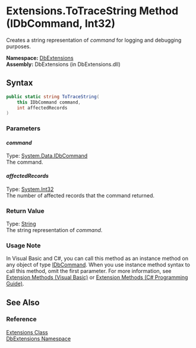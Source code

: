 Extensions.ToTraceString Method (IDbCommand, Int32)
===================================================
Creates a string representation of *command* for logging and debugging purposes.

**Namespace:** [DbExtensions][1]  
**Assembly:** DbExtensions (in DbExtensions.dll)

Syntax
------

```csharp
public static string ToTraceString(
	this IDbCommand command,
	int affectedRecords
)
```

### Parameters

#### *command*
Type: [System.Data.IDbCommand][2]  
The command.

#### *affectedRecords*
Type: [System.Int32][3]  
The number of affected records that the command returned.

### Return Value
Type: [String][4]  
The string representation of *command*.
### Usage Note
In Visual Basic and C#, you can call this method as an instance method on any object of type [IDbCommand][2]. When you use instance method syntax to call this method, omit the first parameter. For more information, see [Extension Methods (Visual Basic)][5] or [Extension Methods (C# Programming Guide)][6].

See Also
--------

### Reference
[Extensions Class][7]  
[DbExtensions Namespace][1]  

[1]: ../README.md
[2]: http://msdn.microsoft.com/en-us/library/bt2afddc
[3]: http://msdn.microsoft.com/en-us/library/td2s409d
[4]: http://msdn.microsoft.com/en-us/library/s1wwdcbf
[5]: http://msdn.microsoft.com/en-us/library/bb384936.aspx
[6]: http://msdn.microsoft.com/en-us/library/bb383977.aspx
[7]: README.md